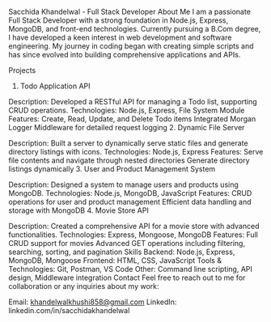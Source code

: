 Sacchida Khandelwal - Full Stack Developer
About Me
I am a passionate Full Stack Developer with a strong foundation in Node.js, Express, MongoDB, and front-end technologies. Currently pursuing a B.Com degree, I have developed a keen interest in web development and software engineering. My journey in coding began with creating simple scripts and has since evolved into building comprehensive applications and APIs.

Projects
1. Todo Application API

Description: Developed a RESTful API for managing a Todo list, supporting CRUD operations.
Technologies: Node.js, Express, File System Module
Features:
Create, Read, Update, and Delete Todo items
Integrated Morgan Logger Middleware for detailed request logging
2. Dynamic File Server

Description: Built a server to dynamically serve static files and generate directory listings with icons.
Technologies: Node.js, Express
Features:
Serve file contents and navigate through nested directories
Generate directory listings dynamically
3. User and Product Management System

Description: Designed a system to manage users and products using MongoDB.
Technologies: Node.js, MongoDB, JavaScript
Features:
CRUD operations for user and product management
Efficient data handling and storage with MongoDB
4. Movie Store API

Description: Created a comprehensive API for a movie store with advanced functionalities.
Technologies: Express, Mongoose, MongoDB
Features:
Full CRUD support for movies
Advanced GET operations including filtering, searching, sorting, and pagination
Skills
Backend: Node.js, Express, MongoDB, Mongoose
Frontend: HTML, CSS, JavaScript
Tools & Technologies: Git, Postman, VS Code
Other: Command line scripting, API design, Middleware integration
Contact
Feel free to reach out to me for collaboration or any inquiries about my work:

Email: khandelwalkhushi858@gmail.com
LinkedIn: linkedin.com/in/sacchidakhandelwal
